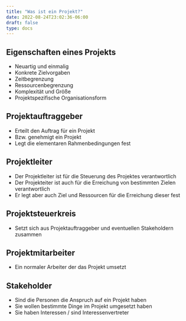 ```yaml
---
title: "Was ist ein Projekt?"
date: 2022-08-24T23:02:36-06:00
draft: false
type: docs
---
```



## Eigenschaften eines Projekts

- Neuartig und einmalig
- Konkrete Zielvorgaben
- Zeitbegrenzung
- Ressourcenbegrenzung
- Komplexität und Größe
- Projektspezifische Organisationsform

## Projektauftraggeber

- Erteilt den Auftrag für ein Projekt
- Bzw. genehmigt ein Projekt
- Legt die elementaren Rahmenbedingungen fest

## Projektleiter

- Der Projektleiter ist für die Steuerung des Projektes verantwortlich
- Der Projekteiter ist auch für die Erreichung von bestimmten Zielen verantwortlich
- Er legt aber auch Ziel und Ressourcen für die Erreichung dieser fest

## Projektsteuerkreis

- Setzt sich aus Projektauftraggeber und eventuellen Stakeholdern zusammen

## Projektmitarbeiter

- Ein normaler Arbeiter der das Projekt umsetzt

## Stakeholder

- Sind die Personen die Anspruch auf ein Projekt haben
- Sie wollen bestimmte Dinge im Projekt umgesetzt haben
- Sie haben Interessen / sind Interessenvertreter
